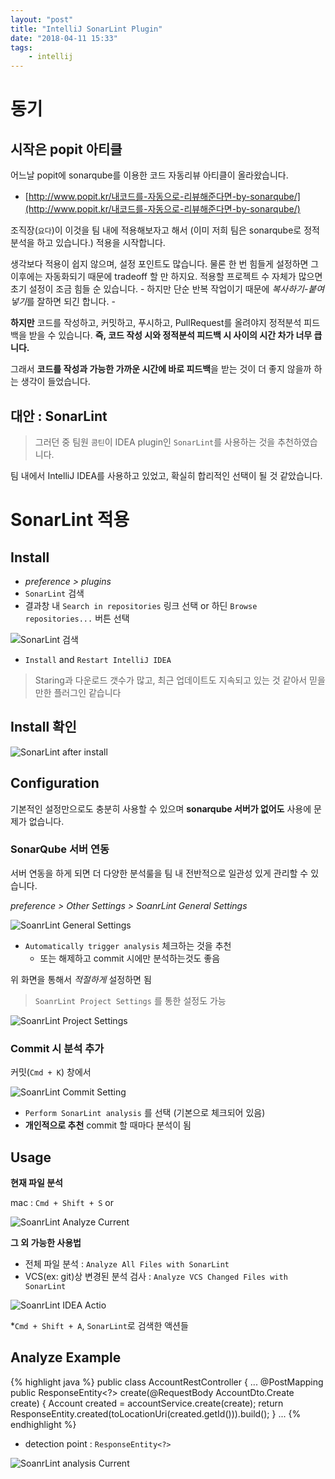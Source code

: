 ```yaml
---
layout: "post"
title: "IntelliJ SonarLint Plugin"
date: "2018-04-11 15:33"
tags:
    - intellij
---
```


# 동기

## 시작은 popit 아티클

어느날 popit에 sonarqube를 이용한 코드 자동리뷰 아티클이 올라왔습니다.

* [http://www.popit.kr/내코드를-자동으로-리뷰해준다면-by-sonarqube/](http://www.popit.kr/내코드를-자동으로-리뷰해준다면-by-sonarqube/)

조직장(`요다`)이 이것을 팀 내에 적용해보자고 해서 (이미 저희 팀은 sonarqube로 정적분석을 하고 있습니다.) 적용을 시작합니다.

생각보다 적용이 쉽지 않으며, 설정 포인트도 많습니다. 물론 한 번 힘들게 설정하면 그 이후에는 자동화되기 때문에 tradeoff 할 만 하지요. 적용할 프로젝트 수 자체가 많으면 초기 설정이 조금 힘들 순 있습니다. - 하지만 단순 반복 작업이기 때문에 *복사하기-붙여넣기*를 잘하면 되긴 합니다. -

**하지만** 코드를 작성하고, 커밋하고, 푸시하고, PullRequest를 올려야지 정적분석 피드백을 받을 수 있습니다. **즉, 코드 작성 시와 정적분석 피드백 시 사이의 시간 차가 너무 큽니다.**

그래서 **코드를 작성과 가능한 가까운 시간에 바로 피드백**을 받는 것이 더 좋지 않을까 하는 생각이 들었습니다.

## 대안 : SonarLint

> 그러던 중 팀원 `콤틴`이 IDEA plugin인 `SonarLint`를 사용하는 것을 추천하였습니다.

팀 내에서 IntelliJ IDEA를 사용하고 있었고, 확실히 합리적인 선택이 될 것 같았습니다.

# SonarLint 적용

## Install

* *preference > plugins*
* `SonarLint` 검색
* 결과창 내 `Search in repositories` 링크 선택 or 하딘 `Browse repositories...` 버튼 선택

![SonarLint 검색](/images/2018/04/sonarlint-search.png)

* `Install` and `Restart IntelliJ IDEA`

> Staring과 다운로드 갯수가 많고, 최근 업데이트도 지속되고 있는 것 같아서 믿을만한 플러그인 같습니다

## Install 확인

![SonarLint after install](/images/2018/04/sonarlint-after-install.png)

## Configuration

기본적인 설정만으로도 충분히 사용할 수 있으며 **sonarqube 서버가 없어도** 사용에 문제가 없습니다.

### SonarQube 서버 연동

서버 연동을 하게 되면 더 다양한 분석룰을 팀 내 전반적으로 일관성 있게 관리할 수 있습니다.

*preference > Other Settings > SoanrLint General Settings*

![SoanrLint General Settings](/images/2018/04/sonarlint-general-setting.png)

* `Automatically trigger analysis` 체크하는 것을 추천
    * 또는 해제하고 commit 시에만 분석하는것도 좋음

위 화면을 통해서 *적절하게* 설정하면 됨

> `SoanrLint Project Settings` 를 통한 설정도 가능

![SoanrLint Project Settings](/images/2018/04/sonarlint-project-setting.png)

### Commit 시 분석 추가

커밋(`Cmd + K`) 창에서

![SoanrLint Commit Setting](/images/2018/04/sonarlint-pref-commit.png)

* `Perform SonarLint analysis` 를 선택 (기본으로 체크되어 있음)
* **개인적으로 추천** commit 할 때마다 분석이 됨

## Usage

**현재 파일 분석**

mac : `Cmd + Shift + S`
or 

![SoanrLint Analyze Current](/images/2018/04/sonarlint-currentfile.png)

**그 외 가능한 사용법**

* 전체 파일 분석 : `Analyze All Files with SonarLint`
* VCS(ex: git)상 변경된 분석 검사 : `Analyze VCS Changed Files with SonarLint`

![SoanrLint IDEA Actio](/images/2018/04/sonarlint-action.png)

*`Cmd + Shift + A`, `SonarLint`로 검색한 액션들

## Analyze Example

{% highlight java %}
public class AccountRestController {
...
    @PostMapping
    public ResponseEntity<?> create(@RequestBody AccountDto.Create create) {
        Account created = accountService.create(create);
        return ResponseEntity.created(toLocationUri(created.getId())).build();
    }
...
{% endhighlight %}

* detection point : `ResponseEntity<?>`

![SoanrLint analysis Current](/images/2018/04/sonarlint-analysis-current.png)

